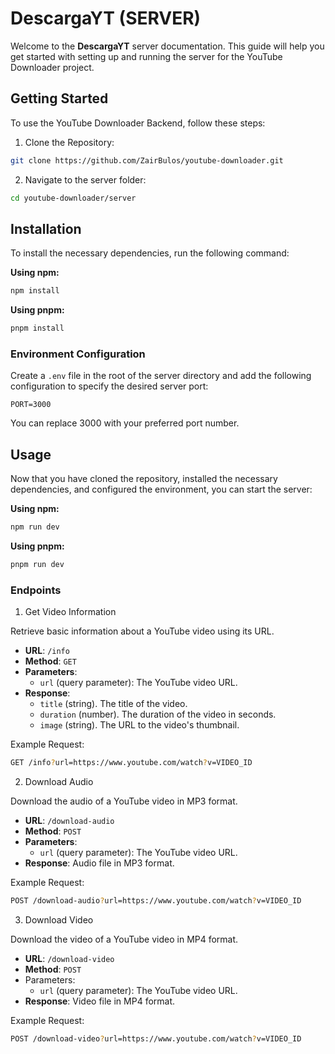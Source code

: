 # DescargaYT (SERVER)

Welcome to the **DescargaYT** server documentation. This guide will help you get started with setting up and running the server for the YouTube Downloader project.

## Getting Started

To use the YouTube Downloader Backend, follow these steps:

1. Clone the Repository:

```bash
git clone https://github.com/ZairBulos/youtube-downloader.git
```

2. Navigate to the server folder:

```bash
cd youtube-downloader/server
```

## Installation

To install the necessary dependencies, run the following command:

**Using npm:**

```bash
npm install
```

**Using pnpm:**

```bash
pnpm install
```

### Environment Configuration

Create a `.env` file in the root of the server directory and add the following configuration to specify the desired server port:

```env
PORT=3000
```

You can replace 3000 with your preferred port number.

## Usage

Now that you have cloned the repository, installed the necessary dependencies, and configured the environment, you can start the server:

**Using npm:**

```bash
npm run dev
```

**Using pnpm:**

```bash
pnpm run dev
```

### Endpoints

1. Get Video Information

Retrieve basic information about a YouTube video using its URL.

* **URL**: `/info`
* **Method**: `GET`
* **Parameters**:
  * `url` (query parameter): The YouTube video URL.
* **Response**:
  * `title` (string). The title of the video.
  * `duration` (number). The duration of the video in seconds.
  * `image` (string). The URL to the video's thumbnail.
  
Example Request:

```bash
GET /info?url=https://www.youtube.com/watch?v=VIDEO_ID
```

2. Download Audio

Download the audio of a YouTube video in MP3 format.

* **URL**: `/download-audio`
* **Method**: `POST`
* **Parameters**:
  * ``url`` (query parameter): The YouTube video URL.
* **Response**: Audio file in MP3 format.
  
Example Request:

```bash
POST /download-audio?url=https://www.youtube.com/watch?v=VIDEO_ID
```

3. Download Video

Download the video of a YouTube video in MP4 format.

* **URL**: `/download-video`
* **Method**: `POST`
* Parameters:
  * `url` (query parameter): The YouTube video URL.
* **Response**: Video file in MP4 format.

Example Request:

```bash
POST /download-video?url=https://www.youtube.com/watch?v=VIDEO_ID
```